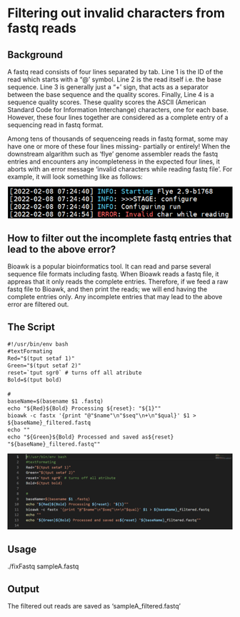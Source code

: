 # **Filtering out invalid characters from fastq reads** <br />


## **Background**



A fastq read consists of four lines separated by tab. Line 1 is the ID of the read which starts with a “@’ symbol. Line 2 is the read itself i.e. the base sequence. Line 3 is generally just a “+’ sign, that acts as a separator between the base sequence and the quality scores. Finally, Line 4 is a sequence quality scores. These quality scores the ASCII (American Standard Code for Information Interchange) characters, one for each base. However, these four lines together are considered as a complete entry of a sequencing read in fastq format.



Among tens of thousands of sequenceing reads in fastq format, some may have one or more of these four lines missing- partially or entirely! 
When the downstream algarithm such as ‘flye’ genome assembler reads the fastq entries and encounters any incompleteness in the expected four lines, it aborts with an error message ‘invalid characters while reading fastq file’. For example, it will look something like as follows:




![alt text](https://github.com/asadprodhan/Filtering-out-invalid-characters-from-fastq-reads/blob/main/Error_InvalidCharacter.png)
 
 
 
 ## **How to filter out the incomplete fastq entries that lead to the above error?**
 
 
 
Bioawk is a popular bioinformatics tool. It can read and parse several sequence file formats including fastq. When Bioawk reads a fastq file, it appreas that it only reads the complete entries. Therefore, if we feed a raw fastq file to Bioawk, and then print the reads; we will end having the complete entries only. Any incomplete entries that may lead to the above error are filtered out.
 
 
 
 ## **The Script**
 
 
 ```
 #!/usr/bin/env bash
#textFormating
Red="$(tput setaf 1)"
Green="$(tput setaf 2)"
reset=`tput sgr0` # turns off all atribute
Bold=$(tput bold)

#
baseName=$(basename $1 .fastq)
echo "${Red}${Bold} Processing ${reset}: "${1}""
bioawk -c fastx '{print "@"$name"\n"$seq"\n+\n"$qual}' $1 > ${baseName}_filtered.fastq
echo ""
echo "${Green}${Bold} Processed and saved as${reset} "${baseName}_filtered.fastq""
```

 
 ![alt text](https://github.com/asadprodhan/Filtering-out-invalid-characters-from-fastq-reads/blob/main/TheBashScript.PNG)
 
 
 
 ## **Usage**
 
 
./fixFastq sampleA.fastq


 ## **Output**

The filtered out reads are saved as ‘sampleA_filtered.fastq’


